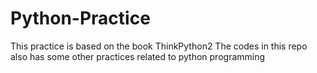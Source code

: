 # Python-Practice
This practice is based on the book ThinkPython2
The codes in this repo also has some other practices related to python programming
